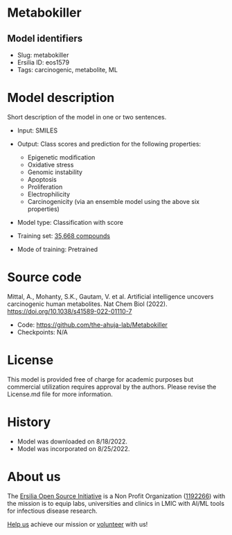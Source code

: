 # Metabokiller 
## Model identifiers
- Slug: metabokiller
- Ersilia ID: eos1579
- Tags: carcinogenic, metabolite, ML

# Model description
Short description of the model in one or two sentences.
- Input: SMILES
- Output: Class scores and prediction for the following properties:
    * Epigenetic modification
    * Oxidative stress
    * Genomic instability
    * Apoptosis
    * Proliferation
    * Electrophilicity
    * Carcinogenicity (via an ensemble model using the above six properties)

- Model type: Classification with score
- Training set: [35,668 compounds](https://github.com/the-ahuja-lab/Metabokiller/tree/main/datasets/Carcinogen)
- Mode of training: Pretrained

# Source code
Mittal, A., Mohanty, S.K., Gautam, V. et al. Artificial intelligence uncovers carcinogenic human metabolites. Nat Chem Biol (2022). https://doi.org/10.1038/s41589-022-01110-7
- Code: https://github.com/the-ahuja-lab/Metabokiller
- Checkpoints: N/A

# License
This model is provided free of charge for academic purposes but commercial utilization requires approval by the authors. Please revise the License.md file for more information.

# History 
- Model was downloaded on 8/18/2022.
- Model was incorporated on 8/25/2022.

# About us
The [Ersilia Open Source Initiative](https://ersilia.io) is a Non Profit Organization ([1192266](https://register-of-charities.charitycommission.gov.uk/charity-search/-/charity-details/5170657/full-print)) with the mission is to equip labs, universities and clinics in LMIC with AI/ML tools for infectious disease research.

[Help us](https://www.ersilia.io/donate) achieve our mission or [volunteer](https://www.ersilia.io/volunteer) with us!
